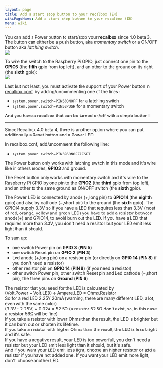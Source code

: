 ```yaml
---
layout: page
title: Add a start stop button to your recalbox (EN)
wikiPageName: Add-a-start-stop-button-to-your-recalbox-(EN)
menu: wiki
---
```


You can add a Power button to start/stop your **recalbox** since 4.0 beta 3.  
The button can either be a push button, aka _momentary switch_ or a ON/OFF button aka _latching switch_.  
![](https://raw.githubusercontent.com/wiki/recalbox/recalbox-os/images/switch/switch-battle.jpg)

To wire the switch to the Raspberry Pi GPIO, just connect one pin to the **GPIO3** (the **fifth** gpio from top left), and an other to the ground on its right (the **sixth** gpio):  
![](https://raw.githubusercontent.com/wiki/recalbox/recalbox-os/images/switch/button-wire.png)


Last but not least, you must activate the support of your Power button in [recalbox.conf](https://github.com/recalbox/recalbox-os/wiki/recalbox.conf-%28EN%29), by adding/uncommenting one of the lines :  
- `system.power.switch=PIN56ONOFF` for a latching switch
- `system.power.switch=PIN56PUSH` for a momentary switch

And you have a recalbox that can be turned on/off with a simple button !

-----------------------------------

Since Recalbox 4.0 beta 4, there is another option where you can put additionally a Reset button and a Power LED.

In recalbox.conf, add/uncomment the following line:

- `system.power.switch=PIN356ONOFFRESET`

The Power button only works with latching switch in this mode and it's wire like in others modes, **GPIO3** and ground.

The Reset button only works with momentary switch and it's wire to the Raspberry Pi GPIO by one pin to the **GPIO2** (the **third** gpio from top left), and an other to the same ground as ON/OFF switch (the **sixth** gpio).

The Power LED is connected by anode (+,long pin) to **GPIO14** (the **eighth** gpio) and also by cathode (−,short pin) to the ground (the **sixth** gpio). The GPIO14 supply 3.3V so if you have a LED that requires less than 3.3V (most of red, orange, yellow and green LED) you have to add a resistor between anode(+) and GPIO14, to avoid burn out the LED. If you have a LED that requires more than 3.3V, you don't need a resistor but your LED emit less light than it should.

To sum up:
* one switch Power pin on **GPIO 3** (**PIN 5**)
* one switch Reset pin on **GPIO 2** (**PIN 3**)
* Led anode (+,long pin) on a resistor pin (or directly on **GPIO 14** (**PIN 8**) if you don't need a resistor)
* other resistor pin on **GPIO 14** (**PIN 8**) (if you need a resistor)
* other switch Power pin, other switch Reset pin and Led cathode (−,short pin), the three pins on **Ground** (**PIN 6**)

The resistor that you need for the LED is calculated by<br />
(Volt.Power − Volt.LED) ÷ Ampere.LED = Ohms.Resistor<br />
So for a red LED 2.25V 20mA (warning, there are many different LED, a lot, even with the same color)<br />
(3.3V - 2.25V) ÷ 0.02A = 52.5Ω (a resistor 52.5Ω don't exist, so, in this case a resistor 56Ω will be fine)<br />
If you take a resistor with lower Ohms than the result, the LED is brighter but it can burn out or shorten its lifetime.<br />
If you take a resistor with higher Ohms than the result, the LED is less bright and it's safe.<br />
If you have a negative result, your LED is too powerfull, you don't need a resistor but your LED emit less light than it should, but it's safe.<br />
And if you want your LED emit less light, choose an higher resistor or add a resistor if you have not added one. If you want your LED emit more light, don't, choose another LED. 
